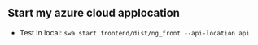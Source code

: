 ## Start my azure cloud applocation

- Test in local: `swa start frontend/dist/ng_front --api-location api`